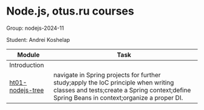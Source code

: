 # Node.js, otus.ru courses

Group: nodejs-2024-11

Student: Andrei Koshelap

|Module|Task|
| --- | --- |
|Introduction|
|[ht01-nodejs-tree](https://github.com/andreikoshelap/2024-11-otus-nodejs-koshelap/tree/master/ht01-nodejs-tree)|navigate in Spring projects for further study;apply the IoC principle when writing classes and tests;create a Spring context;define Spring Beans in context;organize a proper DI.|